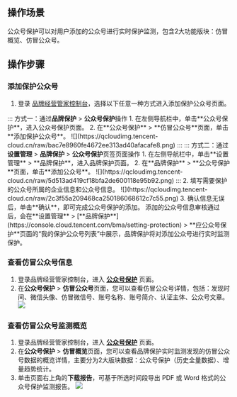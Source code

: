## 操作场景
公众号保护可以对用户添加的公众号进行实时保护监测，包含2大功能版块：仿冒概览、仿冒公众号。

## 操作步骤
### 添加保护公众号
1. 登录 [品牌经营管家控制台](https://console.cloud.tencent.com/bma)，选择以下任意一种方式进入添加保护公众号页面。
<dx-tabs>
::: 方式一：通过<b>品牌保护</b> > <b>公众号保护</b>操作
1. 在左侧导航栏中，单击**公众号保护**，进入公众号保护页面。
2. 在**公众号保护** > **仿冒公众号**页面，单击**添加保护公众号**。
![](https://qcloudimg.tencent-cloud.cn/raw/bac7e8960fe4672ee313ad40afacafe8.png)
:::
::: 方式二：通过<b>设置管理</b> > <b>品牌保护</b> > <b>公众号保护</b>页签页面操作
1. 在左侧导航栏中，单击**设置管理** > **品牌保护**，进入品牌保护页面。
2. 在**品牌保护** > **公众号保护**页面，单击**添加公众号**。
![](https://qcloudimg.tencent-cloud.cn/raw/5d513ad419cf18bfa2de600118e95b92.png)
:::
</dx-tabs>
2. 填写需要保护的公众号所属的企业信息和公众号信息。
![](https://qcloudimg.tencent-cloud.cn/raw/2c3f55a209468ca250186068612c7c55.png)
3. 确认信息无误后，单击**确认**，即可完成公众号保护的添加。
添加的公众号信息审核通过后，会在**设置管理** > [**品牌保护**](https://console.cloud.tencent.com/bma/setting-protection) > **应公众号保护**页面的“我的保护公众号列表”中展示，品牌保护将对添加公众号进行实时监测保护。


### 查看仿冒公众号信息
1. 登录品牌经营管家控制台，进入 [**公众号保护**](https://console.cloud.tencent.com/bma/public-account-protect) 页面。
2. 在**公众号保护** > **仿冒公众号**页面，您可以查看仿冒公众号详情，包括：发现时间、微信头像、仿冒微信号、账号名称、账号简介、认证主体、公众号文章。
![](https://qcloudimg.tencent-cloud.cn/raw/5c0ce66d602fb69022e79ad1d38d399f.png)


### 查看仿冒公众号监测概览
1. 登录品牌经营管家控制台，进入 [**公众号保护**](https://console.cloud.tencent.com/bma/public-account-protect) 页面。
2. 在**公众号保护** > **仿冒概览**页面，您可以查看品牌保护实时监测发现的仿冒公众号数据的概览详情，主要分为2大版块数据：公众号保护（历史全量数据）、增量趋势统计。
3. 单击页面右上角的**下载报告**，可基于所选时间段导出 PDF 或 Word 格式的公众号保护监测报告。
![](https://qcloudimg.tencent-cloud.cn/raw/53a744002fca091b2a7d911258238d45.png)
